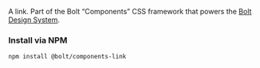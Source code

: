 A link. Part of the Bolt “Components” CSS framework that powers the [Bolt Design System](https://www.boltdesignsystem.com).

### Install via NPM
```
npm install @bolt/components-link
```
